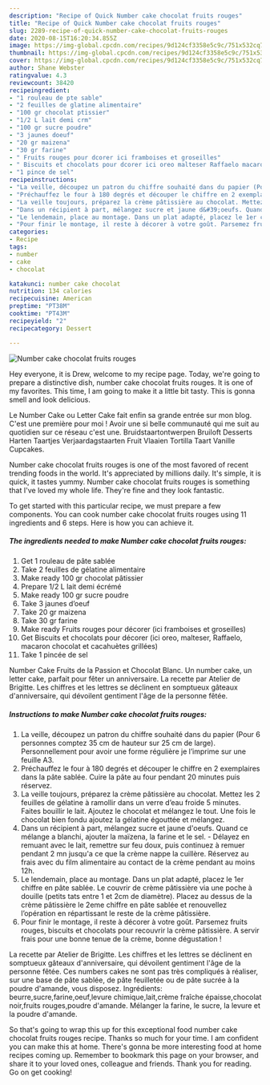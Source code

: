 ```yaml
---
description: "Recipe of Quick Number cake chocolat fruits rouges"
title: "Recipe of Quick Number cake chocolat fruits rouges"
slug: 2289-recipe-of-quick-number-cake-chocolat-fruits-rouges
date: 2020-08-15T16:20:34.855Z
image: https://img-global.cpcdn.com/recipes/9d124cf3358e5c9c/751x532cq70/number-cake-chocolat-fruits-rouges-photo-principale-de-la-recette.jpg
thumbnail: https://img-global.cpcdn.com/recipes/9d124cf3358e5c9c/751x532cq70/number-cake-chocolat-fruits-rouges-photo-principale-de-la-recette.jpg
cover: https://img-global.cpcdn.com/recipes/9d124cf3358e5c9c/751x532cq70/number-cake-chocolat-fruits-rouges-photo-principale-de-la-recette.jpg
author: Shane Webster
ratingvalue: 4.3
reviewcount: 38420
recipeingredient:
- "1 rouleau de pte sable"
- "2 feuilles de glatine alimentaire"
- "100 gr chocolat ptissier"
- "1/2 L lait demi crm"
- "100 gr sucre poudre"
- "3 jaunes doeuf"
- "20 gr maizena"
- "30 gr farine"
- " Fruits rouges pour dcorer ici framboises et groseilles"
- " Biscuits et chocolats pour dcorer ici oreo malteser Raffaelo macaron chocolat et cacahutes grilles"
- "1 pince de sel"
recipeinstructions:
- "La veille, découpez un patron du chiffre souhaité dans du papier (Pour 6 personnes comptez 35 cm de hauteur sur 25 cm de large). Personnellement pour avoir une forme régulière je l’imprime sur une feuille A3."
- "Préchauffez le four à 180 degrés et découper le chiffre en 2 exemplaires dans la pâte sablée. Cuire la pâte au four pendant 20 minutes puis réservez."
- "La veille toujours, préparez la crème pâtissière au chocolat. Mettez les 2 feuilles de gélatine à ramollir dans un verre d’eau froide 5 minutes. Faites bouillir le lait. Ajoutez le chocolat et mélangez le tout. Une fois le chocolat bien fondu ajoutez la gélatine égouttée et mélangez."
- "Dans un récipient à part, mélangez sucre et jaune d&#39;oeufs. Quand ce mélange a blanchi, ajouter la maïzena, la farine et le sel. Délayez en remuant avec le lait, remettre sur feu doux, puis continuez à remuer pendant 2 mn jusqu&#39;a ce que la crème nappe la cuillère. Réservez au frais avec du film alimentaire au contact de la crème pendant au moins 12h."
- "Le lendemain, place au montage. Dans un plat adapté, placez le 1er chiffre en pâte sablée. Le couvrir de crème pâtissière via une poche à douille (petits tats entre 1 et 2cm de diamètre). Placez au dessus de la crème pâtissière le 2eme chiffre en pâte sablée et renouvellez l’opération en répartissant le reste de la crème pâtissière."
- "Pour finir le montage, il reste à décorer à votre goût. Parsemez fruits rouges, biscuits et chocolats pour recouvrir la crème pâtissière. A servir frais pour une bonne tenue de la crème, bonne dégustation !"
categories:
- Recipe
tags:
- number
- cake
- chocolat

katakunci: number cake chocolat 
nutrition: 134 calories
recipecuisine: American
preptime: "PT38M"
cooktime: "PT43M"
recipeyield: "2"
recipecategory: Dessert

---
```



![Number cake chocolat fruits rouges](https://img-global.cpcdn.com/recipes/9d124cf3358e5c9c/751x532cq70/number-cake-chocolat-fruits-rouges-photo-principale-de-la-recette.jpg)

Hey everyone, it is Drew, welcome to my recipe page. Today, we're going to prepare a distinctive dish, number cake chocolat fruits rouges. It is one of my favorites. This time, I am going to make it a little bit tasty. This is gonna smell and look delicious.

Le Number Cake ou Letter Cake fait enfin sa grande entrée sur mon blog. C&#39;est une première pour moi ! Avoir une si belle communauté qui me suit au quotidien sur ce réseau c&#39;est une. Bruidstaartontwerpen Bruiloft Desserts Harten Taartjes Verjaardagstaarten Fruit Vlaaien Tortilla Taart Vanille Cupcakes.

Number cake chocolat fruits rouges is one of the most favored of recent trending foods in the world. It's appreciated by millions daily. It's simple, it is quick, it tastes yummy. Number cake chocolat fruits rouges is something that I've loved my whole life. They're fine and they look fantastic.


To get started with this particular recipe, we must prepare a few components. You can cook number cake chocolat fruits rouges using 11 ingredients and 6 steps. Here is how you can achieve it.

<!--inarticleads1-->

##### The ingredients needed to make Number cake chocolat fruits rouges:

1. Get 1 rouleau de pâte sablée
1. Take 2 feuilles de gélatine alimentaire
1. Make ready 100 gr chocolat pâtissier
1. Prepare 1/2 L lait demi écrémé
1. Make ready 100 gr sucre poudre
1. Take 3 jaunes d’oeuf
1. Take 20 gr maizena
1. Take 30 gr farine
1. Make ready  Fruits rouges pour décorer (ici framboises et groseilles)
1. Get  Biscuits et chocolats pour décorer (ici oreo, malteser, Raffaelo, macaron chocolat et cacahuètes grillées)
1. Take 1 pincée de sel


Number Cake Fruits de la Passion et Chocolat Blanc. Un number cake, un letter cake, parfait pour fêter un anniversaire. La recette par Atelier de Brigitte. Les chiffres et les lettres se déclinent en somptueux gâteaux d&#39;anniversaire, qui dévoilent gentiment l&#39;âge de la personne fêtée. 

<!--inarticleads2-->

##### Instructions to make Number cake chocolat fruits rouges:

1. La veille, découpez un patron du chiffre souhaité dans du papier (Pour 6 personnes comptez 35 cm de hauteur sur 25 cm de large). Personnellement pour avoir une forme régulière je l’imprime sur une feuille A3.
1. Préchauffez le four à 180 degrés et découper le chiffre en 2 exemplaires dans la pâte sablée. Cuire la pâte au four pendant 20 minutes puis réservez.
1. La veille toujours, préparez la crème pâtissière au chocolat. Mettez les 2 feuilles de gélatine à ramollir dans un verre d’eau froide 5 minutes. Faites bouillir le lait. Ajoutez le chocolat et mélangez le tout. Une fois le chocolat bien fondu ajoutez la gélatine égouttée et mélangez.
1. Dans un récipient à part, mélangez sucre et jaune d&#39;oeufs. Quand ce mélange a blanchi, ajouter la maïzena, la farine et le sel. - Délayez en remuant avec le lait, remettre sur feu doux, puis continuez à remuer pendant 2 mn jusqu&#39;a ce que la crème nappe la cuillère. Réservez au frais avec du film alimentaire au contact de la crème pendant au moins 12h.
1. Le lendemain, place au montage. Dans un plat adapté, placez le 1er chiffre en pâte sablée. Le couvrir de crème pâtissière via une poche à douille (petits tats entre 1 et 2cm de diamètre). Placez au dessus de la crème pâtissière le 2eme chiffre en pâte sablée et renouvellez l’opération en répartissant le reste de la crème pâtissière.
1. Pour finir le montage, il reste à décorer à votre goût. Parsemez fruits rouges, biscuits et chocolats pour recouvrir la crème pâtissière. A servir frais pour une bonne tenue de la crème, bonne dégustation !


La recette par Atelier de Brigitte. Les chiffres et les lettres se déclinent en somptueux gâteaux d&#39;anniversaire, qui dévoilent gentiment l&#39;âge de la personne fêtée. Ces numbers cakes ne sont pas très compliqués à réaliser, sur une base de pâte sablée, de pâte feuilletée ou de pâte sucrée à la poudre d&#39;amande, vous disposez. Ingrédients: beurre,sucre,farine,oeuf,levure chimique,lait,crème fraîche épaisse,chocolat noir,fruits rouges,poudre d&#39;amande. Mélanger la farine, le sucre, la levure et la poudre d&#39;amande. 

So that's going to wrap this up for this exceptional food number cake chocolat fruits rouges recipe. Thanks so much for your time. I am confident you can make this at home. There's gonna be more interesting food at home recipes coming up. Remember to bookmark this page on your browser, and share it to your loved ones, colleague and friends. Thank you for reading. Go on get cooking!
